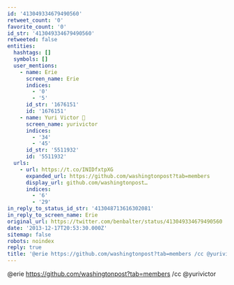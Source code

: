 ```yaml
---
id: '413049334679490560'
retweet_count: '0'
favorite_count: '0'
id_str: '413049334679490560'
retweeted: false
entities:
  hashtags: []
  symbols: []
  user_mentions:
    - name: Erie
      screen_name: Erie
      indices:
        - '0'
        - '5'
      id_str: '1676151'
      id: '1676151'
    - name: Yuri Victor 🖤
      screen_name: yurivictor
      indices:
        - '34'
        - '45'
      id_str: '5511932'
      id: '5511932'
  urls:
    - url: https://t.co/INIDfxtpXG
      expanded_url: https://github.com/washingtonpost?tab=members
      display_url: github.com/washingtonpost…
      indices:
        - '6'
        - '29'
in_reply_to_status_id_str: '413048713616302081'
in_reply_to_screen_name: Erie
original_url: https://twitter.com/benbalter/status/413049334679490560
date: '2013-12-17T20:53:30.000Z'
sitemap: false
robots: noindex
reply: true
title: '@erie https://github.com/washingtonpost?tab=members /cc @yurivictor'
---
```


@erie https://github.com/washingtonpost?tab=members /cc @yurivictor